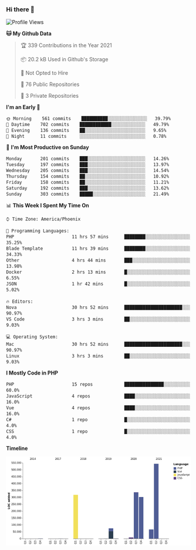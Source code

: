 ### Hi there 👋

<!--START_SECTION:waka-->
![Profile Views](http://img.shields.io/badge/Profile%20Views-4-blue)

**🐱 My Github Data** 

> 🏆 339 Contributions in the Year 2021
 > 
> 📦 20.2 kB Used in Github's Storage 
 > 
> 🚫 Not Opted to Hire
 > 
> 📜 76 Public Repositories 
 > 
> 🔑 3 Private Repositories  
 > 
**I'm an Early 🐤** 

```text
🌞 Morning    561 commits    ██████████░░░░░░░░░░░░░░░   39.79% 
🌆 Daytime    702 commits    ████████████░░░░░░░░░░░░░   49.79% 
🌃 Evening    136 commits    ██░░░░░░░░░░░░░░░░░░░░░░░   9.65% 
🌙 Night      11 commits     ░░░░░░░░░░░░░░░░░░░░░░░░░   0.78%

```
📅 **I'm Most Productive on Sunday** 

```text
Monday       201 commits    ███░░░░░░░░░░░░░░░░░░░░░░   14.26% 
Tuesday      197 commits    ███░░░░░░░░░░░░░░░░░░░░░░   13.97% 
Wednesday    205 commits    ███░░░░░░░░░░░░░░░░░░░░░░   14.54% 
Thursday     154 commits    ██░░░░░░░░░░░░░░░░░░░░░░░   10.92% 
Friday       158 commits    ██░░░░░░░░░░░░░░░░░░░░░░░   11.21% 
Saturday     192 commits    ███░░░░░░░░░░░░░░░░░░░░░░   13.62% 
Sunday       303 commits    █████░░░░░░░░░░░░░░░░░░░░   21.49%

```


📊 **This Week I Spent My Time On** 

```text
⌚︎ Time Zone: America/Phoenix

💬 Programming Languages: 
PHP                      11 hrs 57 mins      ████████░░░░░░░░░░░░░░░░░   35.25% 
Blade Template           11 hrs 39 mins      ████████░░░░░░░░░░░░░░░░░   34.33% 
Other                    4 hrs 44 mins       ███░░░░░░░░░░░░░░░░░░░░░░   13.98% 
Docker                   2 hrs 13 mins       █░░░░░░░░░░░░░░░░░░░░░░░░   6.55% 
JSON                     1 hr 42 mins        █░░░░░░░░░░░░░░░░░░░░░░░░   5.02%

🔥 Editors: 
Nova                     30 hrs 52 mins      ██████████████████████░░░   90.97% 
VS Code                  3 hrs 3 mins        ██░░░░░░░░░░░░░░░░░░░░░░░   9.03%

💻 Operating System: 
Mac                      30 hrs 52 mins      ██████████████████████░░░   90.97% 
Linux                    3 hrs 3 mins        ██░░░░░░░░░░░░░░░░░░░░░░░   9.03%

```

**I Mostly Code in PHP** 

```text
PHP                      15 repos            ███████████████░░░░░░░░░░   60.0% 
JavaScript               4 repos             ████░░░░░░░░░░░░░░░░░░░░░   16.0% 
Vue                      4 repos             ████░░░░░░░░░░░░░░░░░░░░░   16.0% 
C#                       1 repo              █░░░░░░░░░░░░░░░░░░░░░░░░   4.0% 
CSS                      1 repo              █░░░░░░░░░░░░░░░░░░░░░░░░   4.0%

```


**Timeline**

![Chart not found](https://raw.githubusercontent.com/mikebronner/mikebronner/master/charts/bar_graph.png) 


<!--END_SECTION:waka-->

<!--
**mikebronner/mikebronner** is a ✨ _special_ ✨ repository because its `README.md` (this file) appears on your GitHub profile.

Here are some ideas to get you started:

- 🔭 I’m currently working on ...
- 🌱 I’m currently learning ...
- 👯 I’m looking to collaborate on ...
- 🤔 I’m looking for help with ...
- 💬 Ask me about ...
- 📫 How to reach me: ...
- 😄 Pronouns: ...
- ⚡ Fun fact: ...
-->

